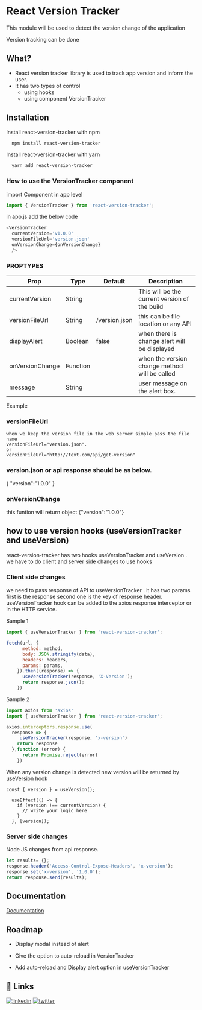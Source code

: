 # React Version Tracker

This module will be used to detect the version change of the application

Version tracking can be done 

## What?
- React version tracker library is used to track app version and inform the 
user.
- It has two types of control  
  - using hooks  
  - using component VersionTracker

## Installation

Install react-version-tracker with npm

```bash
  npm install react-version-tracker  
```

Install react-version-tracker with yarn

```bash
  yarn add react-version-tracker  
```
    
### How to use the VersionTracker component  

import Component in app level 

```js
import { VersionTracker } from 'react-version-tracker';
```
in app.js add the below code 

```js
<VersionTracker 
  currentVersion='v1.0.0'
  versionFileUrl='version.json'  
  onVersionChange={onVersionChange}
  />
```

### PROPTYPES
| Prop | Type | Default | Description |  
| ---- | ---- | ------- |  ------- | 
| currentVersion | String |  | This will be the current version of the build |
| versionFileUrl | String | /version.json | this can be file location or any API 
| displayAlert | Boolean | false| when there is change alert will be displayed
| onVersionChange | Function |  | when the version change method will be called 
| message | String |  | user message on the alert box.

Example 

### versionFileUrl

```
when we keep the version file in the web server simple pass the file name 
versionFileUrl="version.json". 
or
versionFileUrl="http://text.com/api/get-version"
```

### version.json or api response should be as below.
{
 "version":"1.0.0"
}

### onVersionChange

this funtion will return object {"version":"1.0.0"} 


## how to use version hooks (useVersionTracker and useVersion)
react-version-tracker has two hooks useVersionTracker and useVersion . we have to do 
client and server side changes to use hooks 

### Client side changes
 we need to pass response of API to useVersionTracker . it has two params first is the response 
second one is the key of response header. 
useVersionTracker hook can be added to the axios response interceptor  or in the HTTP service.

Sample 1 

```js
import { useVersionTracker } from 'react-version-tracker';

fetch(url, {
      method: method,
      body: JSON.stringify(data),
      headers: headers,
      params: params,
    }).then((response) => {      
      useVersionTracker(response, 'X-Version');     
      return response.json();
    })
```

Sample 2

```js
import axios from 'axios'
import { useVersionTracker } from 'react-version-tracker';

axios.interceptors.response.use(
  response => {
     useVersionTracker(response, 'x-version') 
    return response
  },function (error) {       
      return Promise.reject(error)
    })
```

When any version change is detected new version will be returned by useVersion hook 
```
const { version } = useVersion();

  useEffect(() => {
    if (version !== currentVersion) {
      // write your logic here
    }
  }, [version]);
```


### Server side changes

Node JS changes from api response.

```js
let results= {};
response.header('Access-Control-Expose-Headers', 'x-version');
response.set('x-version', '1.0.0');
return response.send(results);
```

## Documentation

[Documentation](https://medium.com/@maniyedidi/how-to-use-react-version-tracker-41ebf3b8f1f9)



## Roadmap

- Display modal instead of alert 

- Give the option to auto-reload in  VersionTracker

- Add auto-reload and Display alert option in useVersionTracker 


## 🔗 Links
[![linkedin](https://img.shields.io/badge/linkedin-0A66C2?style=for-the-badge&logo=linkedin&logoColor=white)](https://www.linkedin.com/in/manikanta-yedidi-70586b135/)
[![twitter](https://img.shields.io/badge/twitter-1DA1F2?style=for-the-badge&logo=twitter&logoColor=white)](https://twitter.com/ManikantaYedidi)

